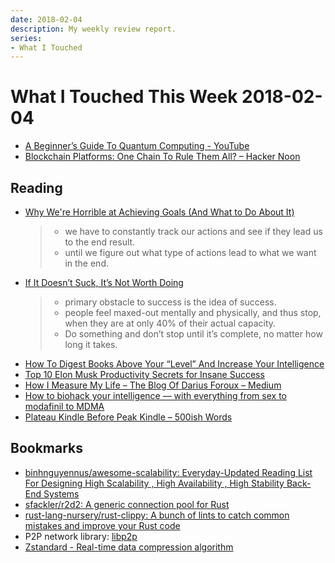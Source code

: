 ```yaml
---
date: 2018-02-04
description: My weekly review report.
series:
- What I Touched
---
```


# What I Touched This Week 2018-02-04


* [A Beginner’s Guide To Quantum Computing - YouTube](https://www.youtube.com/watch?v=JRIPV0dPAd4&feature=youtu.be)
* [Blockchain Platforms: One Chain To Rule Them All? – Hacker Noon](https://hackernoon.com/blockchain-platforms-one-chain-to-rule-them-all-f3f7dda84bae)

<!--more-->

## Reading

- [Why We're Horrible at Achieving Goals (And What to Do About It)](https://georgehalachev.com/2018/01/22/why-were-horrible-at-achieving-goals-and-what-to-do-about-it/)

    > - we have to constantly track our actions and see if they lead us to the end result.
    > - until we figure out what type of actions lead to what we want in the end.

- [If It Doesn’t Suck, It’s Not Worth Doing](https://medium.com/the-mission/if-it-doesnt-suck-it-s-not-worth-doing-d72533893aba)

    > - primary obstacle to success is the idea of success.
    > - people feel maxed-out mentally and physically, and thus stop, when they are at only 40% of their actual capacity.
    > - Do something and don’t stop until it’s complete, no matter how long it takes.

* [How To Digest Books Above Your “Level” And Increase Your Intelligence](https://medium.com/personal-growth/how-to-digest-books-above-your-level-and-increase-your-intelligence-a11bd134da13)
* [Top 10 Elon Musk Productivity Secrets for Insane Success](https://medium.com/swlh/https-medium-com-dsilvestre-elon-musk-productivity-secrets-for-insane-success-7f033d98916b)
* [How I Measure My Life – The Blog Of Darius Foroux – Medium](https://medium.com/darius-foroux/how-i-measure-my-life-d92c52368f90)
* [How to biohack your intelligence — with everything from sex to modafinil to MDMA](https://hackernoon.com/biohack-your-intelligence-now-or-become-obsolete-97cdd15e395f)
* [Plateau Kindle Before Peak Kindle – 500ish Words](https://500ish.com/plateau-kindle-before-peak-kindle-96f8948bd880)

## Bookmarks

* [binhnguyennus/awesome-scalability: Everyday-Updated Reading List For Designing High Scalability , High Availability , High Stability Back-End Systems](https://github.com/binhnguyennus/awesome-scalability)
* [sfackler/r2d2: A generic connection pool for Rust](https://github.com/sfackler/r2d2)
* [rust-lang-nursery/rust-clippy: A bunch of lints to catch common mistakes and improve your Rust code](https://github.com/rust-lang-nursery/rust-clippy)
* P2P network library: [libp2p](https://libp2p.io/)
* [Zstandard - Real-time data compression algorithm](http://facebook.github.io/zstd/)
